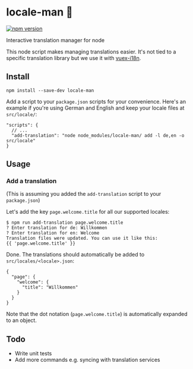 # locale-man 👮
[![npm version](https://badge.fury.io/js/locale-man.svg)](https://badge.fury.io/js/locale-man)

Interactive translation manager for node

This node script makes managing translations easier. It's not tied to a specific translation library but we use it with [vuex-i18n](https://github.com/dkfbasel/vuex-i18n).

## Install

```
npm install --save-dev locale-man
```

Add a script to your `package.json` scripts for your convenience. Here's an example if you're using German and English and keep your locale files at `src/locale/`:
```
"scripts": {
  // ...
  "add-translation": "node node_modules/locale-man/ add -l de,en -o src/locale"
}
```

## Usage

### Add a translation

(This is assuming you added the `add-translation` script to your `package.json`)

Let's add the key `page.welcome.title` for all our supported locales:

```
$ npm run add-translation page.welcome.title
? Enter translation for de: Willkommen
? Enter translation for en: Welcome
Translation files were updated. You can use it like this:
{{ 'page.welcome.title' }}
```

Done. The translations should automatically be added to `src/locales/<locale>.json`:

```
{
  "page": {
    "welcome": {
      "title": "Willkommen"
    }
  }
}
```

Note that the dot notation (`page.welcome.title`) is automatically expanded to an object.

## Todo

* Write unit tests
* Add more commands e.g. syncing with translation services
